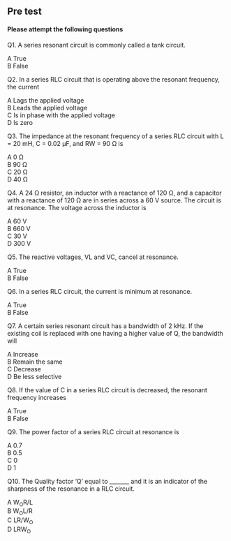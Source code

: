 ## Pre test
#### Please attempt the following questions

Q1. A series resonant circuit is commonly called a tank circuit.<br>

A  True<br>
B  False<br>

Q2. In a series RLC circuit that is operating above the resonant frequency, the current<br>

A   Lags the applied voltage<br>
B   Leads the applied voltage<br>
C   Is in phase with the applied voltage<br>
D   Is zero<br>

Q3. The impedance at the resonant frequency of a series RLC circuit with L = 20 mH, C = 0.02 μF, and RW = 90 Ω is <br>

A  0 Ω <br>
B  90 Ω<br>
C  20 Ω<br>
D  40 Ω<br>

Q4. A 24 Ω resistor, an inductor with a reactance of 120 Ω, and a capacitor with a reactance of 120 Ω are in series across a 60 V source. The circuit is at resonance. The voltage across the inductor is<br>

A   60 V<br>
B   660 V<br>
C   30 V<br>
D   300 V<br>

Q5. The reactive voltages, VL and VC, cancel at resonance.<br>

A  True <br>
B   False<br>

Q6. In a series RLC circuit, the current is minimum at resonance.<br>

A   True <br>
B  False <br>

Q7. A certain series resonant circuit has a bandwidth of 2 kHz. If the existing coil is replaced with one having a higher value of Q, the bandwidth will<br>

A   Increase <br>
B  Remain the same <br>
C   Decrease<br>
D   Be less selective<br>

Q8. If the value of C in a series RLC circuit is decreased, the resonant frequency increases<br>

A   True <br>
B   False<br>

Q9. The power factor of a series RLC circuit at resonance is<br>

A  0.7 <br>
B  0.5 <br>
C  0 <br>
D  1 <br>

Q10. The Quality factor ‘Q’ equal to _______ and it is an indicator of the sharpness of the resonance in a RLC circuit.  <br>

A   W<sub>O</sub>R/L <br>
B   W<sub>O</sub>L/R<br>
C  LR/W<sub>O</sub> <br>
D   LRW<sub>O</sub><br>
